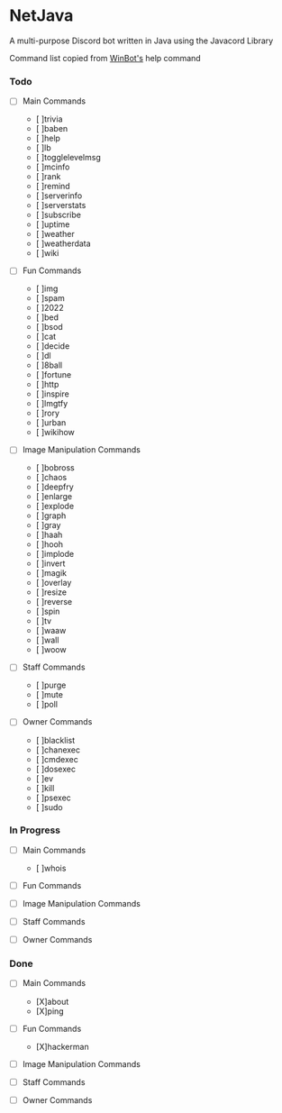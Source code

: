 # NetJava
A multi-purpose Discord bot written in Java using the Javacord Library

Command list copied from [WinBot's](https://github.com/CamK06/WinBot) help command

### Todo
- [ ] Main Commands
  - [ ]trivia
  - [ ]baben
  - [ ]help
  - [ ]lb
  - [ ]togglelevelmsg
  - [ ]mcinfo
  - [ ]rank
  - [ ]remind
  - [ ]serverinfo
  - [ ]serverstats
  - [ ]subscribe
  - [ ]uptime
  - [ ]weather
  - [ ]weatherdata
  - [ ]wiki

- [ ] Fun Commands
  - [ ]img
  - [ ]spam
  - [ ]2022
  - [ ]bed
  - [ ]bsod
  - [ ]cat
  - [ ]decide
  - [ ]dl
  - [ ]8ball
  - [ ]fortune
  - [ ]http
  - [ ]inspire
  - [ ]lmgtfy
  - [ ]rory
  - [ ]urban
  - [ ]wikihow

- [ ] Image Manipulation Commands
  - [ ]bobross
  - [ ]chaos
  - [ ]deepfry
  - [ ]enlarge
  - [ ]explode
  - [ ]graph
  - [ ]gray
  - [ ]haah
  - [ ]hooh
  - [ ]implode
  - [ ]invert
  - [ ]magik
  - [ ]overlay
  - [ ]resize
  - [ ]reverse
  - [ ]spin
  - [ ]tv
  - [ ]waaw
  - [ ]wall
  - [ ]woow

- [ ] Staff Commands
  - [ ]purge
  - [ ]mute
  - [ ]poll

- [ ] Owner Commands
  - [ ]blacklist
  - [ ]chanexec
  - [ ]cmdexec
  - [ ]dosexec
  - [ ]ev
  - [ ]kill
  - [ ]psexec
  - [ ]sudo

### In Progress
- [ ] Main Commands
  - [ ]whois

- [ ] Fun Commands

- [ ] Image Manipulation Commands

- [ ] Staff Commands

- [ ] Owner Commands

### Done
- [ ] Main Commands
  - [X]about
  - [X]ping

- [ ] Fun Commands
  - [X]hackerman

- [ ] Image Manipulation Commands

- [ ] Staff Commands

- [ ] Owner Commands
